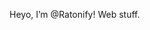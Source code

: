 Heyo, I’m @Ratonify!
Web stuff.

<!---
Ratonify/Ratonify is a ✨ special ✨ repository because its `README.md` (this file) appears on your GitHub profile.
You can click the Preview link to take a look at your changes.
--->
